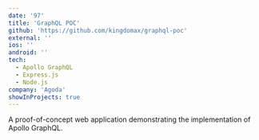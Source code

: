 ```yaml
---
date: '97'
title: 'GraphQL POC'
github: 'https://github.com/kingdomax/graphql-poc'
external: ''
ios: ''
android: ''
tech:
  - Apollo GraphQL
  - Express.js
  - Node.js
company: 'Agoda'
showInProjects: true
---
```


A proof-of-concept web application demonstrating the implementation of Apollo GraphQL.
